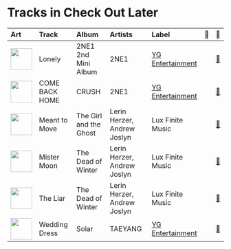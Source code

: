 # Tracks in Check Out Later

| Art | Track | Album | Artists | Label | 💚 | 🔗 |
|:---|:---|:---|:---|:---|:---|:---|
| <img src="https://i.scdn.co/image/ab67616d0000b27303afa1975da68b3516ae6b62" alt="" width="50" /> | Lonely | 2NE1 2nd Mini Album | 2NE1 | [YG Entertainment](../../labels/yg_entertainment.md) | | [🔗](https://open.spotify.com/track/5BzfRtVjyC4wbISHdbCvWL) |
| <img src="https://i.scdn.co/image/ab67616d0000b27392f5e29cb9907109cb60f3ed" alt="" width="50" /> | COME BACK HOME | CRUSH | 2NE1 | [YG Entertainment](../../labels/yg_entertainment.md) | | [🔗](https://open.spotify.com/track/63J1RStsmoVKXNTCHRNxii) |
| <img src="https://i.scdn.co/image/ab67616d0000b273f91461f5f861a441155d9f6a" alt="" width="50" /> | Meant to Move | The Girl and the Ghost | Lerin Herzer, Andrew Joslyn | Lux Finite Music | | [🔗](https://open.spotify.com/track/5dkJxE4QhXcNLx3BasyeZ8) |
| <img src="https://i.scdn.co/image/ab67616d0000b273e0790f0486570fa726f26787" alt="" width="50" /> | Mister Moon | The Dead of Winter | Lerin Herzer, Andrew Joslyn | Lux Finite Music | | [🔗](https://open.spotify.com/track/2tb8NlFwKvzJgx6QbGvaoY) |
| <img src="https://i.scdn.co/image/ab67616d0000b273e0790f0486570fa726f26787" alt="" width="50" /> | The Liar | The Dead of Winter | Lerin Herzer, Andrew Joslyn | Lux Finite Music | | [🔗](https://open.spotify.com/track/1n9GWsou02G55b8ZVs8Tu6) |
| <img src="https://i.scdn.co/image/ab67616d0000b2738613954b440d4b05463e3ab0" alt="" width="50" /> | Wedding Dress | Solar | TAEYANG | [YG Entertainment](../../labels/yg_entertainment.md) | | [🔗](https://open.spotify.com/track/2NO4CA2TFvhGeg7XMz8PmT) |
